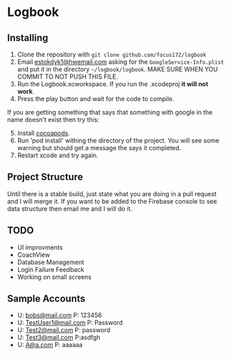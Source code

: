# Logbook

## Installing

1) Clone the repository with `git clone github.com/focus172/logbook`
2) Email estokdyk1@hwemail.com asking for the `GoogleService-Info.plist` and put it in the directory `~/logbook/logbook`. MAKE SURE WHEN YOU COMMIT TO NOT PUSH THIS FILE.
3) Run the Logbook.xcworkspace. If you run the .xcodeproj **it will not work**.
4) Press the play button and wait for the code to compile.

If you are getting something that says that something with google in the name doesn't exist then try this:

5) Install [cocoapods](https://cocoapods.org/).
6) Run 'pod install' withing the directory of the project. You will see some warning but should get a message the says it completed.
7) Restart xcode and try again.

## Project Structure

Until there is a stable build, just state what you are doing in a pull request and I will merge it. If you want to be added to the Firebase console to see data structure then email me and I will do it.

## TODO

- UI improvments
- CoachView
- Database Management
- Login Failure Feedback
- Working on small screens

## Sample Accounts

- U: bobs@mail.com P: 123456
- U: TestUser1@mail.com P: Password
- U: Test2@mail.com P: password
- U: Test3@mail.com P:asdfgh
- U: A@a.com P: aaaaaa
